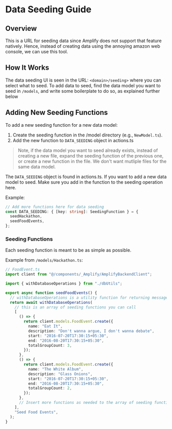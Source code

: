 # Data Seeding Guide

## Overview

This is a URL for seeding data since Amplify does not support that feature natively. Hence, instead of creating data using the annoying amazon web console, we can use this tool.

## How It Works

The data seeding UI is seen in the URL:
`<domain>/seeding>`
where you can select what to seed. To add data to seed, find the data model you want to seed in `/models`, and write some boilerplate to do so, as explained further below

## Adding New Seeding Functions

To add a new seeding function for a new data model:

1. Create the seeding function in the /model directory (e.g., `NewModel.ts`).
2. Add the new function to `DATA_SEEDING` object in actions.ts

> Note, if the data model you want to seed already exists, instead of creating a new file, expand the seeding function of the previous one, or create a new function in the file. We don't want mutliple files for the same data model.

The `DATA_SEEDING` object is found in actions.ts. If you want to add a new data model to seed. Make sure you add in the function to the seeding operation here.

Example:

```typescript
// Add more functions here for data seeding
const DATA_SEEDING: { [key: string]: SeedingFunction } = {
  seedHackathon,
  seedFoodEvents,
};
```

### Seeding Functions

Each seeding function is meant to be as simple as possible.

Example from `/models/Hackathon.ts`:

```typescript
// FoodEvent.ts
import client from "@/components/_Amplify/AmplifyBackendClient";

import { withDatabaseOperations } from "./dbUtils";

export async function seedFoodEvents() {
  // withDatabaseOperations is a utility function for returning messages and logs to the UI
  return await withDatabaseOperations(
    // this is an array of seeding functions you can call
    [
      () => {
        return client.models.FoodEvent.create({
          name: "Eat It",
          description: "Don't wanna argue, I don't wanna debate",
          start: "2016-07-20T17:30:15+05:30",
          end: "2016-08-20T17:30:15+05:30",
          totalGroupCount: 3,
        });
      },
      () => {
        return client.models.FoodEvent.create({
          name: "The White Album",
          description: "Glass Onions",
          start: "2016-07-20T17:30:15+05:30",
          end: "2016-08-20T17:30:15+05:30",
          totalGroupCount: 2,
        });
      },
      // Insert more functions as needed to the array of seeding functions
    ],
    "Seed Food Events",
  );
}
```
